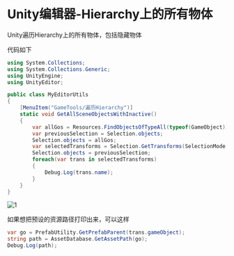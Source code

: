 # Unity编辑器-Hierarchy上的所有物体

Unity遍历Hierarchy上的所有物体，包括隐藏物体

代码如下

```C#
using System.Collections;
using System.Collections.Generic;
using UnityEngine;
using UnityEditor;

public class MyEditorUtils 
{
    [MenuItem("GameTools/遍历Hierarchy")]
    static void GetAllSceneObjectsWithInactive()
    {
        var allGos = Resources.FindObjectsOfTypeAll(typeof(GameObject));
        var previousSelection = Selection.objects;
        Selection.objects = allGos;
        var selectedTransforms = Selection.GetTransforms(SelectionMode.Editable | SelectionMode.ExcludePrefab);
        Selection.objects = previousSelection;
        foreach(var trans in selectedTransforms)
        {
            Debug.Log(trans.name);
        }
    }
}
```

![1](\../Image/Unity编辑器-Hierarchy上的所有物体/1.png)

如果想把预设的资源路径打印出来，可以这样

```C#
var go = PrefabUtility.GetPrefabParent(trans.gameObject);
string path = AssetDatabase.GetAssetPath(go);
Debug.Log(path);
```
